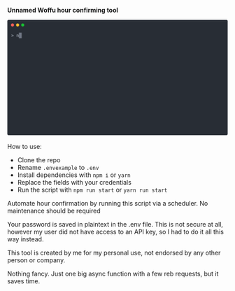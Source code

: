 **Unnamed Woffu hour confirming tool**

<p align="center">
  <img width="600" src="animated.svg">
</p>


How to use:
* Clone the repo
* Rename `.envexample` to `.env`
* Install dependencies with `npm i` or `yarn`
* Replace the fields with your credentials
* Run the script with `npm run start` or `yarn run start`

Automate hour confirmation by running this script via a scheduler. No maintenance should be required

Your password is saved in plaintext in the .env file. This is not secure at all, however my user did not have access to an API key, so I had to do it all this way instead. 

This tool is created by me for my personal use, not endorsed by any other person or company.

Nothing fancy. Just one big async function with a few reb requests, but it saves time.
